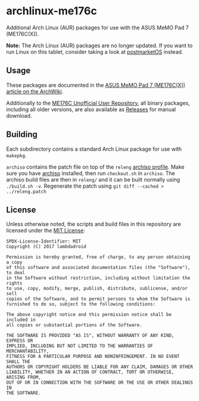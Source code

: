 # archlinux-me176c
Additional Arch Linux (AUR) packages for use with the ASUS MeMO Pad 7 (ME176C(X)).

**Note:** The Arch Linux (AUR) packages are no longer updated. If you want to run
Linux on this tablet, consider taking a look at
[postmarketOS](https://wiki.postmarketos.org/wiki/ASUS_MeMO_Pad_7_(asus-me176c))
instead.

## Usage
These packages are documented in the
[ASUS MeMO Pad 7 (ME176C(X)) article on the ArchWiki](https://wiki.archlinux.org/index.php/ASUS_MeMO_Pad_7_(ME176C(X))).

Additionally to the [ME176C Unofficial User Repository](https://wiki.archlinux.org/index.php/Unofficial_user_repositories#me176c),
all binary packages, including all older versions, are also available as
[Releases](https://github.com/me176c-dev/archlinux-me176c) for manual download.

## Building
Each subdirectory contains a standard Arch Linux package for use with `makepkg`.

`archiso` contains the patch file on top of the `releng` [archiso profile](https://wiki.archlinux.org/index.php/Archiso).
Make sure you have [archiso](https://www.archlinux.org/packages/extra/any/archiso/) installed, then run `checkout.sh`
in `archiso`. The archiso build files are then in `releng/` and it can be built normally using `./build.sh -v`.
Regenerate the patch using `git diff --cached > ../releng.patch`

## License
Unless otherwise noted, the scripts and build files in this repository are licensed under the
[MIT License](https://opensource.org/licenses/MIT):

    SPDX-License-Identifier: MIT
    Copyright (C) 2017 lambdadroid

    Permission is hereby granted, free of charge, to any person obtaining a copy
    of this software and associated documentation files (the "Software"), to deal
    in the Software without restriction, including without limitation the rights
    to use, copy, modify, merge, publish, distribute, sublicense, and/or sell
    copies of the Software, and to permit persons to whom the Software is
    furnished to do so, subject to the following conditions:

    The above copyright notice and this permission notice shall be included in
    all copies or substantial portions of the Software.

    THE SOFTWARE IS PROVIDED "AS IS", WITHOUT WARRANTY OF ANY KIND, EXPRESS OR
    IMPLIED, INCLUDING BUT NOT LIMITED TO THE WARRANTIES OF MERCHANTABILITY,
    FITNESS FOR A PARTICULAR PURPOSE AND NONINFRINGEMENT. IN NO EVENT SHALL THE
    AUTHORS OR COPYRIGHT HOLDERS BE LIABLE FOR ANY CLAIM, DAMAGES OR OTHER
    LIABILITY, WHETHER IN AN ACTION OF CONTRACT, TORT OR OTHERWISE, ARISING FROM,
    OUT OF OR IN CONNECTION WITH THE SOFTWARE OR THE USE OR OTHER DEALINGS IN
    THE SOFTWARE.
